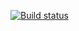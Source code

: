 [![Build status](https://ci.appveyor.com/api/projects/status/7p7db70wqxrg8bfj?svg=true)](https://ci.appveyor.com/project/JapaneseeMen/bdd)
